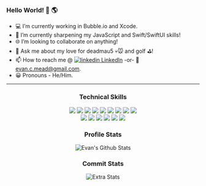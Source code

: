 ### Hello World! :wave: :earth_americas:

- :computer: I’m currently working in Bubble.io and Xcode.
- :seedling: I’m currently sharpening my JavaScript and Swift/SwiftUI skills! 
- :globe_with_meridians: I’m looking to collaborate on anything!
- :speech_balloon: Ask me about my love for deadmau5 :skull::mouse: and golf :golf:!
- :mailbox: How to reach me @ <a href="https://www.linkedin.com/in/evan-c-mead/"><img src="https://i.stack.imgur.com/gVE0j.png" alt="linkedin"> LinkedIn</a> -or- :email: evan.c.mead@gmail.com.
- :grinning: Pronouns - He/Him.

<hr>

<div align="center">
 <h3>Technical Skills</h3>
 <img src="https://img.shields.io/badge/HTML5%20-%23E34F26.svg?&style=for-the-badge&logo=html5&logoColor=white&style=flat">
 <img src="https://img.shields.io/badge/CSS3%20-%231572B6.svg?&style=for-the-badge&logo=css3&logoColor=white&style=flat">
 <img src="https://img.shields.io/badge/Bootstrap-563D7C?style=for-the-badge&logo=bootstrap&logoColor=white&style=flat">
 <img src="https://img.shields.io/badge/JavaScript%20-%23323330.svg?&style=for-the-badge&logo=javascript&logoColor=%23F7DF1E&style=flat">
 <img src="https://img.shields.io/badge/jQuery%20-%230769AD.svg?logo=jquery&logoColor=#0769AD&style=flat">
 <img src ="https://img.shields.io/badge/React-61DAFB?logo=react&logoColor=white&style=flat">
 <img src ="https://img.shields.io/badge/Swift-FA7343?style=for-the-badge&logo=swift&logoColor=white&style=flat">
 <img src ="https://img.shields.io/badge/Node.js-339933?logo=node.js&logoColor=white&style=flat">
 <img src="https://img.shields.io/badge/Java-%23ED8B00.svg?logo=java&logoColor=#007396&style=flat">
 <br>
 <img src="https://img.shields.io/badge/-Spring%20-%23121011.svg?logo=spring&logoColor=green&style=flat">
 <img src="https://img.shields.io/badge/-GitHub%20-%23121011.svg?logo=github&logoColor=white&style=flat">
 <img src="https://img.shields.io/badge/-MySQL-00000F?logo=mysql&logoColor=#4479A1&style=flat">
 <img src="https://img.shields.io/badge/IntelliJ-000000?logo=IntelliJ-IDEA&logoColor=#4479A1&style=flat">
 <img src ="https://img.shields.io/badge/diagrams.net-F08705?logo=diagrams.net&logoColor=white&style=flat">
 <img src ="https://img.shields.io/badge/Xcode-007ACC?style=for-the-badge&logo=Xcode&logoColor=white&style=flat">
</div>

<div align="center">
 <h3>Profile Stats</h3>
 <img align="center" src="https://github-readme-stats.vercel.app/api?username=Evan-C-Mead&include_all_commits=true&count_private=true&show_icons=true&line_height=20&theme=gruvbox&show_icons=true" alt="Evan's Github Stats">
</div>

<div align="center">
 <h3>Commit Stats</h3>
 <img src ="https://github-readme-streak-stats.herokuapp.com/?user=Evan-C-Mead&theme=gruvbox" alt="Extra Stats">
</div>

<!--
**Evan-C-Mead/Evan-C-Mead** is a ✨ _special_ ✨ repository because its `README.md` (this file) appears on your GitHub profile.
-->

